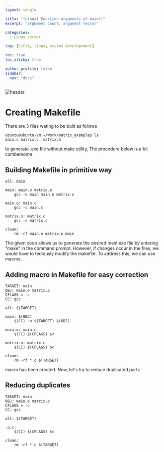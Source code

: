 ```yaml
---
layout: single

title: "[Linux] Function arguments of main()"
excerpt: "argument count, argument vector"

categories:
  - Linux server

tag: [C/C++, linux, system developement] 

toc: true
toc_sticky: true

author_profile: false
sidebar:
  nav: "docs"
---
```


![header](https://capsule-render.vercel.app/api?type=rect&color=20:660099,100:E2231A)

# Creating Makefile

There are 3 files wating to be built as follows 

```console
ubuntu@ubuntu-vm:~/Work/matrix_example$ ls
main.c matrix.c  matrix.h
```
to generate .exe file without make utility, The procedure below is a bit cumbersome

## Building Makefile in primitive way

```console
all: main

main: main.o matrix.o
    gcc -o main main.o matrix.o

main.o: main.c
    gcc -c main.c

matrix.o: matrix.c
    gcc -c matrix.c

clean:
    rm -rf main.o matrix.o main
```

The given code allows us to generate the desired main.exe file by entering "make" in the command prompt. However, if changes occur in the files, we would have to tediously modify the makefile. To address this, we can use macros.

## Adding macro in Makefile for easy correction

```console
TARGET: main
OBJ: main.o matrix.o
CFLAGS = -c
CC: gcc

all: $(TARGET)

main: $(OBJ)
    $(CC) -o $(TARGET) $(OBJ)

main.o: main.c
    $(CC) $(CFLAGS) $<

matrix.o: matrix.c
    $(CC) $(CFLAGS) $<

clean:
    rm -rf *.c $(TARGET)
```

macro has been created. Now, let's try to reduce duplicated parts

## Reducing duplicates

```console
TARGET: main
OBJ: main.o matrix.o
CFLAGS = -c
CC: gcc

all: $(TARGET)

.o.c:
    $(CC) $(CFLAGS) $<

clean:
    rm -rf *.c $(TARGET)
```
